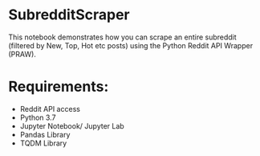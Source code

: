 # SubredditScraper
This notebook demonstrates how you can scrape an entire subreddit (filtered by New, Top, Hot etc posts) using the Python Reddit API Wrapper (PRAW).


# Requirements:
<ul>
  <li>Reddit API access</li>
  <li>Python 3.7</li>
  <li>Jupyter Notebook/ Jupyter Lab</li>
  <li>Pandas Library</li>
  <li>TQDM Library</li>
</ul>
